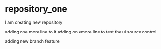 # repository_one
I am creating new repository

adding one more line to it
adding on emore line to test the ui source  control

adding new branch feature